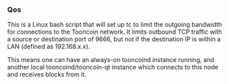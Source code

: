 ### Qos ###

This is a Linux bash script that will set up tc to limit the outgoing bandwidth for connections to the Tooncoin network. It limits outbound TCP traffic with a source or destination port of 9666, but not if the destination IP is within a LAN (defined as 192.168.x.x).

This means one can have an always-on tooncoind instance running, and another local tooncoind/tooncoin-qt instance which connects to this node and receives blocks from it.
